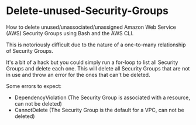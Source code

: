 # Delete-unused-Security-Groups
How to delete unused/unassociated/unassigned Amazon Web Service (AWS) Security Groups using Bash and the AWS CLI.


This is notoriously difficult due to the nature of a one-to-many relationship of Security Groups.

It's a bit of a hack but you could simply run a for-loop to list all Security Groups and delete each one.
This will delete all Security Groups that are not in use and throw an error for the ones that can't be deleted.

Some errors to expect:
- DependencyViolation (The Security Group is associated with a resource, can not be deleted)
- CannotDelete (The Security Group is the default for a VPC, can not be deleted)
